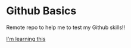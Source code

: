 # Github Basics

Remote repo to help me to test my Github skills!!

[I'm learning this](http://google.com)
